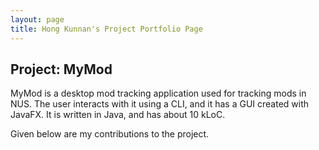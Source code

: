 ```yaml
---
layout: page
title: Hong Kunnan's Project Portfolio Page
---
```


## Project: MyMod

MyMod is a desktop mod tracking application used for tracking mods in NUS.
The user interacts with it using a CLI, and it has a GUI created with JavaFX. It is written in Java, and has about 10 kLoC.

Given below are my contributions to the project.
